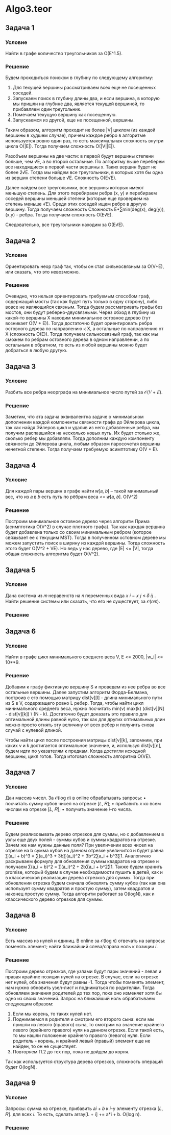 # Algo3.teor

## Задача 1
### Условие
Найти в графе количество треугольников за O(E^1.5).
### Решение
Будем проходиться поиском в глубину по следующему алгоритму:
1) Для текущей вершины рассматриваем всех еще не посещенных соседей.
2) Запускаем поиск в глубину длины два, и если вершина, в которую мы пришли на глубине два, является текущей вершиной, то прибавляем один треугольник.
3) Помечаем текущую вершину как посещенную.
4) Запускаемся из другой, еще не посещенной, вершины.

Таким образом, алгоритм проходит не более |V| циклом (из каждой вершины в худшем случае), причем каждое ребро в алгоритме используется ровно один раз, то есть максимальная сложность внутри цикла O(|E|). Тогда получаем сложность O(|V||E|).

Разобъем вершины на две части: в первой будут вершины степени больше, чем √E, а во второй остальные. По алгоритму выше переберем все находящиеся в первой части вершины x. Таких вершин будет не более 2√E. Тогда мы найдем все треугольники, в которых хотя бы одна из вершин степени больше √E. Сложность O(E√E).

Далее найдем все треугольники, все вершины которых имеют меньшую степень. Для этого перебираем ребра (x, y) и перебираем соседей вершины меньшей степени (которые еще проверяем на степень меньше √E). Среди этих соседей ищем ребро в другую вершину. Тогда получаем сложность Сложность E*∑min(deg(x), deg(y)), (x,y) - ребра. Тогда получаем сложность O(E√E).

Следовательно, все треугольники находим за O(E√E).

## Задача 2
### Условие
Ориентировать неор граф так, чтобы он стал сильносвязным за O(V+E), или сказать, что это невозможно.
### Решение
Очевидно, что нельзя ориентировать требуемым способом граф, содержащий мосты (так как будет путь только в одну сторону), либо вовсе не являющийся связным. Тогда будем рассматривать графы без мостов, они будут реберно-двусвязными. Через обход в глубину из какой-то вершины X находим минимальное остовное дерево (тут возникает O(V + E)). Тогда достаточно будет ориентировать ребра остовного дерева по направлению к X, а остальные по направлению от X (сложность O(E)). Тогда получаем сильносвязный граф, так как мы сможем по ребрам остовного дерева в одном направлении, а по остальным в обратном, то есть из любой вершины можно будет добраться в любую другую.

## Задача 3
### Условие
Разбить все ребра неорграфа на минимальное число путей за 𝒪(𝑉 + 𝐸).
### Решение
Заметим, что эта задача эквивалентна задаче о минимальном дополнении каждой компоненты связности графа до Эйлерова цикла, так как найдя Эйлеров цикл и удалив из него добавленные ребра, мы получим распавшийся на несколько новых путь. Их будет столько же, сколько ребер мы добавляли. Тогда дополним каждую компоненту связности до Эйлерова цикла, любым образом паросочетая вершины нечетной степени. Тогда получаем требуемую асимптотику O(V + E).

## Задача 4
### Условие
Для каждой пары вершин в графе найти 𝑤[𝑎, 𝑏] – такой минимальный вес, что из 𝑎 в 𝑏 есть путь по рёбрам веса <= 𝑤[𝑎, 𝑏]. O(V^2)
### Решение
Построим минимальное остовное дерево через алгоритм Прима (асимптотика O(V^2)  в случае плотного графа). Так как каждая вершина будет добавлена только со своим минимальным ребром (которое связывает ее с текущим MST). Тогда в полученном остовном дереве мы можем запустить поиск в ширину из каждой вершины. Тогда сложность этого будет O(V^2 + VE). Но ведь у нас дерево, где |E| <= |V|, тогда общая сложность алгоритма будет O(V^2).

## Задача 5
### Условие
Дана система из 𝑚 неравенств на 𝑛 переменных вида 𝑥 𝑖 − 𝑥 𝑗 ≤ 𝛿 𝑖𝑗 . Найти решение системы или сказать, что его не существует, за 𝒪(𝑛𝑚).
### Решение


## Задача 6
### Условие
Найти в графе цикл минимального среднего веса V, E <= 2000, |w_i| <= 10**9.
### Решение 

Добавим к графу фиктивную вершину S и проведем из нее ребра во все остальные вершины. Далее запустим алгоритм Форда-Белмана, построив с его помощью матрицу dist[v][l] - длина минимального пути из S в V, содержащего ровно L ребер. Тогда, чтобы найти цикл минимального среднего веса, нужно посчитать min(v) max(k) (dist[v][N] - dist[v][k]) \ (N - k). Достаточно будет доказать это правило для оптимальной длины равной нулю, так как для других оптимальных длин можно просто отнять эту величину от всех ребер и получить снова случай с нулевой длиной.

Чтобы найти цикл после построения матрицы dist[v][k], запомним, при каких v и k достигается оптимальное значение, и, используя dist[v][n], будем идти по указателям к предкам. Когда достигли исходной вершины, цикл готов. Тогда итоговая сложность алгоритма O(VE).

## Задача 7
### Условие
Дан массив чисел. За 𝒪(log 𝑛) в online обрабатывать запросы:
• посчитать сумму кубов чисел на отрезке [𝐿, 𝑅];
• прибавить 𝑥 ко всем числам на отрезке [𝐿, 𝑅];
• получить значение 𝑖-го числа.
### Решение
Будем реализовывать дерево отрезков для суммы, но с добавлением в узлы еще двух полей - суммы кубов и суммы квадратов на отрезке. Зачем же нам нужны данные поля? При увеличении всех чисел на отрезке на b сумма кубов на данном отрезке увеличится и будет равна ∑(a_i + b)^3 = ∑(a_i)^3 + 3b∑(a_i)^2 + 3b^2∑a_i + b^3∑1. Аналогично раскрываем формулу для обновления суммы квадратов на отрезке и получаем ∑(a_i + b)^2 = ∑(a_i)^2 + 2b∑a_i + b^2∑1. Также будем хранить promise, который будем в случае необходимости пушить в детей, как и в классической реализации дерева отрезков для суммы. Тогда при обновлении отрезка будем сначала обновлять сумму кубов (так как она использует сумму квадратов и простую сумму), затем квадратов и наконец простую сумму. Тогда алгоритм работает за O(logN), как и классического дерево отрезков для суммы.

## Задача 8
### Условие
Есть массив из нулей и единиц. В online за 𝒪(log 𝑛) отвечать на запросы: поменять элемент; найти ближайший слева/справа ноль к позиции 𝑖.
### Решение
Построим дерево отрезков, где узлами будут пары значений - левая и правая крайние позиции нулей на отрезке. В случае, если на отрезке нет нулей, оба значения будут равны -1. Тогда чтобы поменять элемент, нам нужно обновить узел-лист и подниматься по родителям. Тогда обновляем значения родителей до тех пор, пока оно изменяет хотя бы одно из своих значений. Запрос на ближайший ноль обрабатываем следующим образом:
1) Если мы корень, то таких нулей нет.
2) Поднимаемся в родителя и смотрим его второго сына: если мы пришли из левого (правого) сына, то смотрим на значение крайнего левого (крайнего правого) нуля на данном отрезке. Если такой есть, то мы нашли положение крайнего правого (левого) нуля. Если родитель - корень, и крайний левый (правый) элемент еще не найден, то он не существует.
3) Повторяем П.2 до тех пор, пока не дойдем до корня.

Так как используется структура дерева отрезков, сложность операций будет O(logN).

## Задача 9
### Условие
Запросы: сумма на отрезке, прибавить 𝑎𝑖 + 𝑏 к 𝑖-у элементу отрезка [𝐿, 𝑅]. для всех 𝑖. То есть, сделать array[L + i] += a*i + b. O(log n).

### Решение

